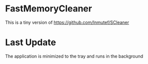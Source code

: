 # FastMemoryCleaner
This is a tiny version of https://github.com/Inmutef/SCleaner

# Last Update
The application is minimized to the tray and runs in the background
